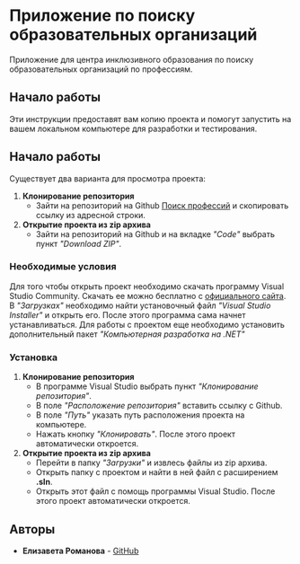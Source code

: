 # Приложение по поиску образовательных организаций
Приложение для центра инклюзивного образования по поиску образовательных организаций по профессиям.

## Начало работы

Эти инструкции предоставят вам копию проекта и помогут запустить на вашем локальном компьютере для разработки и тестирования.

## Начало работы
Существует два варианта для просмотра проекта:<br/>
1. **Клонирование репозитория**
    + Зайти на репозиторий на Github [Поиск профессий](https://github.com/lisaromanova/SearchForProfessions) и скопировать ссылку из адресной строки.
2. **Открытие проекта из zip архива**
    + Зайти на репозиторий на Github и на вкладке *"Code"* выбрать пункт *"Download ZIP"*.

### Необходимые условия

Для того чтобы открыть проект необходимо скачать программу Visual Studio Community. Скачать ее можно бесплатно с [официального сайта](https://visualstudio.microsoft.com/ru/). В *"Загрузках"* необходимо найти установочный файл *"Visual Studio Installer"* и открыть его. После этого программа сама начнет устанавливаться. Для работы с проектом еще необходимо установить дополнительный пакет *"Компьютерная разработка на .NET"*

### Установка

1. **Клонирование репозитория**
    + В программе Visual Studio выбрать пункт *"Клонирование репозитория"*.
    + В поле *"Расположение репозитория"* вставить ссылку с Github.
    + В поле *"Путь"* указать путь расположения проекта на компьютере.
    + Нажать кнопку *"Клонировать"*. После этого проект автоматически откроется.
2. **Открытие проекта из zip архива**
    + Перейти в папку *"Загрузки"* и извлесь файлы из zip архива.
    + Открыть папку с проектом и найти в ней файл с расширением **.sln**.
    + Открыть этот файл с помощь программы Visual Studio. После этого проект автоматически откроется.

## Авторы

* **Елизавета Романова** - [GitHub](https://github.com/lisaromanova)
